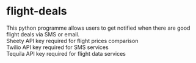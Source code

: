 # flight-deals

This python programme allows users to get notified when there are good flight deals via SMS or email. <br>
Sheety API key required for flight prices comparison <br>
Twilio API key required for SMS services <br>
Tequila API key required for flight data services
